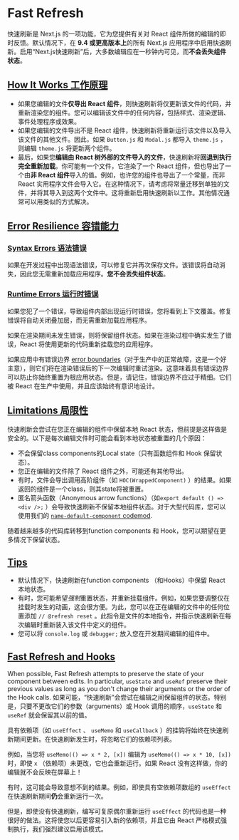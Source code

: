 # Fast Refresh

快速刷新是 Next.js 的一项功能，它为您提供有关对 React 组件所做的编辑的即时反馈。默认情况下，在 **9.4 或更高版本上**的所有 Next.js 应用程序中启用快速刷新。启用“Next.js快速刷新”后，大多数编辑应在一秒钟内可见，而**不会丢失组件状态**。

## [How It Works 工作原理](https://nextjs.org/docs/architecture/fast-refresh#how-it-works)

- 如果您编辑的文件**仅导出 React 组件**，则快速刷新将仅更新该文件的代码，并重新渲染您的组件。您可以编辑该文件中的任何内容，包括样式、渲染逻辑、事件处理程序或效果。
- 如果您编辑的文件导出不是 React 组件，快速刷新将重新运行该文件以及导入该文件的其他文件。因此，如果 `Button.js` 和 `Modal.js` 都导入 `theme.js` ，则编辑 `theme.js` 将更新两个组件。
- 最后，如果您**编辑由 React 树外部的文件导入的文件**，快速刷新将**回退到执行完全重新加载**。你可能有一个文件，它渲染了一个 React 组件，但也导出了一个由**非 React 组件**导入的值。例如，也许您的组件也导出了一个常量，而非 React 实用程序文件会导入它。在这种情况下，请考虑将常量迁移到单独的文件，并将其导入到这两个文件中。这将重新启用快速刷新以工作。其他情况通常可以用类似的方式解决。

## [Error Resilience 容错能力](https://nextjs.org/docs/architecture/fast-refresh#error-resilience)

### [Syntax Errors 语法错误](https://nextjs.org/docs/architecture/fast-refresh#syntax-errors)

如果在开发过程中出现语法错误，可以修复它并再次保存文件。该错误将自动消失，因此您无需重新加载应用程序。**您不会丢失组件状态**。

### [Runtime Errors 运行时错误](https://nextjs.org/docs/architecture/fast-refresh#runtime-errors)

如果您犯了一个错误，导致组件内部出现运行时错误，您将看到上下文覆盖。修复错误将自动关闭叠加层，而无需重新加载应用程序。

如果在渲染期间未发生错误，则将保留组件状态。如果在渲染过程中确实发生了错误，React 将使用更新的代码重新挂载您的应用程序。

如果应用中有错误边界 [error boundaries](https://react.dev/reference/react/Component#catching-rendering-errors-with-an-error-boundary)（对于生产中的正常故障，这是一个好主意），则它们将在渲染错误后的下一次编辑时重试渲染。这意味着具有错误边界可以防止你始终重置为根应用状态。但是，请记住，错误边界不应过于精细。它们被 React 在生产中使用，并且应该始终有意识地设计。

## [Limitations 局限性](https://nextjs.org/docs/architecture/fast-refresh#limitations)

快速刷新会尝试在您正在编辑的组件中保留本地 React 状态，但前提是这样做是安全的。以下是每次编辑文件时可能会看到本地状态被重置的几个原因：

- 不会保留class components的Local state（只有函数组件和 Hook 保留状态）。
- 您正在编辑的文件除了 React 组件之外，可能还有其他导出。
- 有时，文件会导出调用高阶组件（如 `HOC(WrappedComponent)` ）的结果。如果返回的组件是一个class，则其state将被重置。
- 匿名箭头函数（Anonymous arrow functions）（如`export default () => <div />;` ）会导致快速刷新不保留本地组件状态。对于大型代码库，您可以使用我们的  [`name-default-component` codemod](https://nextjs.org/docs/pages/building-your-application/upgrading/codemods#name-default-component).

随着越来越多的代码库转移到function components 和 Hook，您可以期望在更多情况下保留状态。

## [Tips](https://nextjs.org/docs/architecture/fast-refresh#tips)

- 默认情况下，快速刷新在function components （和Hooks）中保留 React 本地状态。
- 有时，您可能希望*强制*重置状态，并重新挂载组件。例如，如果您要调整仅在挂载时发生的动画，这会很方便。为此，您可以在正在编辑的文件中的任何位置添加 `// @refresh reset` 。此指令是文件的本地指令，并指示快速刷新在每次编辑时重新装入该文件中定义的组件。
- 您可以将 `console.log` 或 `debugger;` 放入您在开发期间编辑的组件中。

## [Fast Refresh and Hooks](https://nextjs.org/docs/architecture/fast-refresh#fast-refresh-and-hooks)

When possible, Fast Refresh attempts to preserve the state of your component between edits. In particular, `useState` and `useRef` preserve their previous values as long as you don't change their arguments or the order of the Hook calls.
如果可能，“快速刷新”会尝试在编辑之间保留组件的状态。特别是，只要不更改它们的参数（arguments）或 Hook 调用的顺序，`useState` 和 `useRef` 就会保留其以前的值。

具有依赖项（如 `useEffect` 、 `useMemo` 和 `useCallback` ）的挂钩将始终在快速刷新期间更新。在快速刷新发生时，将忽略它们的依赖项列表。

例如，当您将 `useMemo(() => x * 2, [x])` 编辑为 `useMemo(() => x * 10, [x])` 时，即使 `x` （依赖项）未更改，它也会重新运行。如果 React 没有这样做，你的编辑就不会反映在屏幕上！

有时，这可能会导致意想不到的结果。例如，即使具有空依赖项数组的 `useEffect` 在快速刷新期间**仍**会重新运行一次。

但是，即使没有快速刷新，编写可复原偶尔重新运行 `useEffect` 的代码也是一种很好的做法。这将使您以后更容易引入新的依赖项，并且它由 React 严格模式强制执行，我们强烈建议启用该模式。